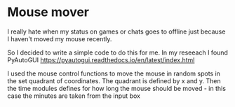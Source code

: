 # Mouse mover
I really hate when my status on games or chats goes to offline just because I haven't moved my mouse recently. 

So I decided to write a simple code to do this for me.
In my reseeach I found PyAutoGUI https://pyautogui.readthedocs.io/en/latest/index.html

I used the mouse control functions to move the mouse in random spots in the set quadrant of coordinates. The quadrant is defined by x and y.
Then the time modules defines for how long the mouse should be moved - in this case the minutes are taken from the input box

